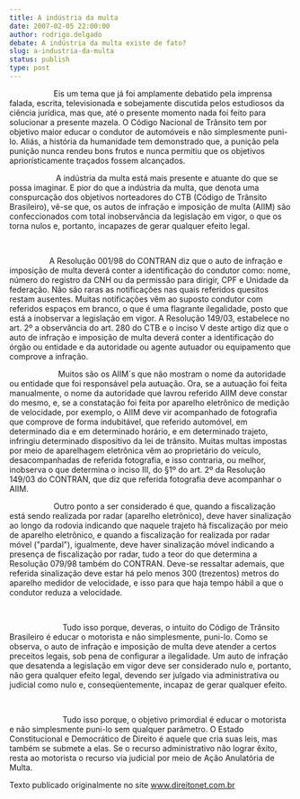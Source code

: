 ```yaml
---
title: A indústria da multa
date: 2007-02-05 22:00:00
author: rodrigo.delgado
debate: A indústria da multa existe de fato?
slug: a-industria-da-multa
status: publish 
type: post
---
```


  
                    Eis um tema que já foi amplamente debatido pela imprensa falada, escrita, televisionada e sobejamente discutida pelos estudiosos da ciência jurídica, mas que, até o presente momento nada foi feito para solucionar a presente mazela. O Código Nacional de Trânsito tem por objetivo maior educar o condutor de automóveis e não simplesmente puni-lo. Aliás, a história da humanidade tem demonstrado que, a punição pela punição nunca rendeu bons frutos e nunca permitiu que os objetivos apriorísticamente traçados fossem alcançados.  
  



  
                     A indústria da multa está mais presente e atuante do que se possa imaginar. E pior do que a indústria da multa, que denota uma conspurcação dos objetivos norteadores do CTB (Código de Trânsito Brasileiro), vê-se que, os autos de infração e imposição de multa (AIIM) são confeccionados com total inobservância da legislação em vigor, o que os torna nulos e, portanto, incapazes de gerar qualquer efeito legal.  
  
  
                         


                  A Resolução 001/98 do CONTRAN diz que o auto de infração e imposição de multa deverá conter a identificação do condutor como: nome, número do registro da CNH ou da permissão para dirigir, CPF e Unidade da federação. Não são raras as notificações nas quais referidos quesitos restam ausentes. Muitas notificações vêm ao suposto condutor com referidos espaços em branco, o que é uma flagrante ilegalidade, posto que está a inobservar a legislação em vigor. A Resolução 149/03, estabelece no art. 2º a observância do art. 280 do CTB e o inciso V deste artigo diz que o auto de infração e imposição de multa deverá conter a identificação do órgão ou entidade e da autoridade ou agente autuador ou equipamento que comprove a infração.  
  



  
                      Muitos são os AIIM´s que não mostram o nome da autoridade ou entidade que foi responsável pela autuação. Ora, se a autuação foi feita manualmente, o nome da autoridade que lavrou referido AIIM deve constar do mesmo, e, se a constatação foi feita por aparelho eletrônico de medição de velocidade, por exemplo, o AIIM deve vir acompanhado de fotografia que comprove de forma indubitável, que referido automóvel, em determinado dia e em determinado horário, e em determinado trajeto, infringiu determinado dispositivo da lei de trânsito. Muitas multas impostas por meio de aparelhagem eletrônica vêm ao proprietário do veículo, desacompanhadas de referida fotografia, e isso contraria, ou melhor, inobserva o que determina o inciso III, do §1º do art. 2º da Resolução 149/03 do CONTRAN, que diz que referida fotografia deve acompanhar o AIIM.  
  



  
                    Outro ponto a ser considerado é que, quando a fiscalização está sendo realizada por radar (aparelho eletrônico), deve haver sinalização ao longo da rodovia indicando que naquele trajeto há fiscalização por meio de aparelho eletrônico, e quando a fiscalização for realizada por radar móvel ("pardal"), igualmente, deve haver sinalização móvel indicando a presença de fiscalização por radar, tudo a teor do que determina a Resolução 079/98 também do CONTRAN. Deve-se ressaltar ademais, que referida sinalização deve estar há pelo menos 300 (trezentos) metros do aparelho medidor de velocidade, e isso para que haja tempo hábil a que o condutor reduza a velocidade. 


  
  
                      


                        Tudo isso porque, deveras, o intuito do Código de Trânsito Brasileiro é educar o motorista e não simplesmente, puni-lo. Como se observa, o auto de infração e imposição de multa deve atender a certos preceitos legais, sob pena de configurar a ilegalidade. Um auto de infração que desatenda a legislação em vigor deve ser considerado nulo e, portanto, não gera qualquer efeito legal, devendo ser julgado via administrativa ou judicial como nulo e, conseqüentemente, incapaz de gerar qualquer efeito.  



 


  
  
                        Tudo isso porque, o objetivo primordial é educar o motorista e não simplesmente puni-lo sem qualquer parâmetro. O Estado Constitucional e Democrático de Direito é aquele que cria suas leis, mas também se submete a elas. Se o recurso administrativo não lograr êxito, resta ao motorista o recurso via judicial por meio de Ação Anulatória de Multa.


  
Texto publicado originalmente no site www.direitonet.com.br


